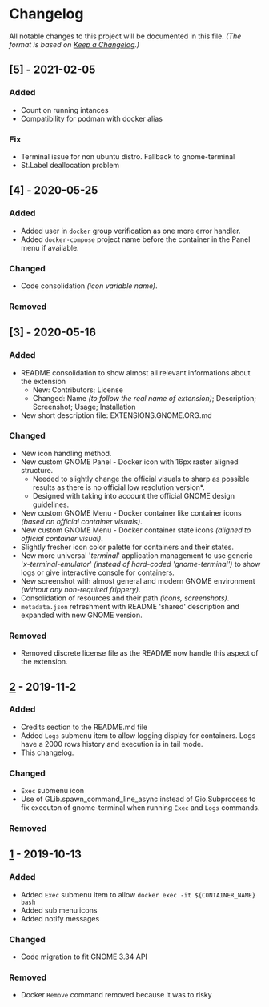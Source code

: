 # Changelog

All notable changes to this project will be documented in this file. *(The format is based on [Keep a Changelog](https://keepachangelog.com/en/1.0.0/).)*

## [5] - 2021-02-05

### Added

- Count on running intances
- Compatibility for podman with docker alias

### Fix

- Terminal issue for non ubuntu distro. Fallback to gnome-terminal
- St.Label deallocation problem

## [4] - 2020-05-25

### Added

- Added user in `docker` group verification as one more error handler.
- Added `docker-compose` project name before the container in the Panel menu if available.

### Changed

- Code consolidation *(icon variable name)*.

### Removed

## [3] - 2020-05-16

### Added

- README consolidation to show almost all relevant informations about the extension
	- New: Contributors; License
	- Changed: Name *(to follow the real name of extension)*; Description; Screenshot; Usage; Installation
- New short description file: EXTENSIONS.GNOME.ORG.md

### Changed

- New icon handling method.
- New custom GNOME Panel - Docker icon with 16px raster aligned structure.
  - Needed to slightly change the official visuals to sharp as possible results as there is no official low resolution version*.
  - Designed with taking into account the official GNOME design guidelines.
- New custom GNOME Menu - Docker container like container icons *(based on official container visuals)*.
- New custom GNOME Menu - Docker container state icons *(aligned to official container visual)*.
- Slightly fresher icon color palette for containers and their states.
- New more universal '*terminal*' application management to use generic '*x-terminal-emulator*' *(instead of hard-coded 'gnome-terminal')* to show logs or give interactive console for containers.
- New screenshot with almost general and modern GNOME environment *(without any non-required frippery)*.
- Consolidation of resources and their path *(icons, screenshots)*.
- `metadata.json` refreshment with README 'shared' description and expanded with new GNOME version.

### Removed

- Removed discrete license file as the README now handle this aspect of the extension.

## [2] - 2019-11-2

### Added

- Credits section to the README.md file
- Added `Logs` submenu item to allow logging display for containers. Logs
  have a 2000 rows history and execution is in tail mode.
- This changelog.

### Changed

- `Exec` submenu icon
- Use of GLib.spawn_command_line_async instead of Gio.Subprocess to fix
  executon of gnome-terminal when running `Exec` and `Logs` commands.

### Removed

## [1] - 2019-10-13

### Added

- Added `Exec` submenu item to allow `docker exec -it ${CONTAINER_NAME} bash`
- Added sub menu icons
- Added notify messages

### Changed

- Code migration to fit GNOME 3.34 API

### Removed

- Docker `Remove` command removed because it was to risky

[unreleased]: https://github.com/RedSoftwareSystems/easy_docker_containers/tree/master
[1]: https://github.com/RedSoftwareSystems/easy_docker_containers/tree/v1
[2]: https://github.com/RedSoftwareSystems/easy_docker_containers/tree/v2
